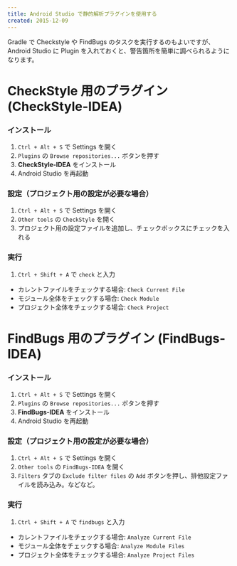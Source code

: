 ```yaml
---
title: Android Studio で静的解析プラグインを使用する
created: 2015-12-09
---
```


Gradle で Checkstyle や FindBugs のタスクを実行するのもよいですが、Android Studio に Plugin を入れておくと、警告箇所を簡単に調べられるようになります。

CheckStyle 用のプラグイン (CheckStyle-IDEA)
====

### インストール

1. `Ctrl + Alt + S` で Settings を開く
2. `Plugins` の `Browse repositories...` ボタンを押す
3. **CheckStyle-IDEA** をインストール
4. Android Studio を再起動

### 設定（プロジェクト用の設定が必要な場合）

1. `Ctrl + Alt + S` で Settings を開く
2. `Other tools` の `CheckStyle` を開く
3. プロジェクト用の設定ファイルを追加し、チェックボックスにチェックを入れる

### 実行

1. `Ctrl + Shift + A` で `check` と入力
  * カレントファイルをチェックする場合: `Check Current File`
  * モジュール全体をチェックする場合: `Check Module`
  * プロジェクト全体をチェックする場合: `Check Project`


FindBugs 用のプラグイン (FindBugs-IDEA)
====

### インストール

1. `Ctrl + Alt + S` で Settings を開く
2. `Plugins` の `Browse repositories...` ボタンを押す
3. **FindBugs-IDEA** をインストール
4. Android Studio を再起動

### 設定（プロジェクト用の設定が必要な場合）

1. `Ctrl + Alt + S` で Settings を開く
2. `Other tools` の `FindBugs-IDEA` を開く
3. `Filters` タブの `Exclude filter files` の `Add` ボタンを押し、排他設定ファイルを読み込み。などなど。

### 実行

1. `Ctrl + Shift + A` で `findbugs` と入力
  * カレントファイルをチェックする場合: `Analyze Current File`
  * モジュール全体をチェックする場合: `Analyze Module Files`
  * プロジェクト全体をチェックする場合: `Analyze Project Files`


